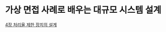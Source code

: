 # 가상 면접 사례로 배우는 대규모 시스템 설계

[4장 처리율 제한 장치의 설계](가상%20면접%20사례로%20배우는%20대규모%20시스템%20설계/4장/4장%20처리율%20제한%20장치의%20설계%2080f4b857df4c4b4da67ab215be36f4ed.md)
